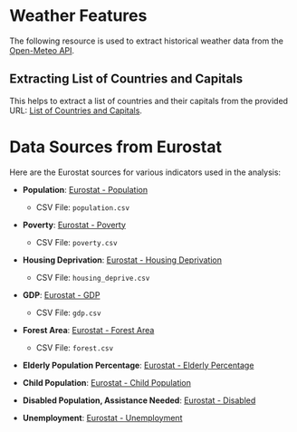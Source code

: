 # Weather Features

The following resource is used to extract historical weather data from the [Open-Meteo API](https://open-meteo.com/en/docs/historical-weather-api).

## Extracting List of Countries and Capitals

This helps to extract a list of countries and their capitals from the provided URL: [List of Countries and Capitals](http://techslides.com/list-of-countries-and-capitals).

# Data Sources from Eurostat

Here are the Eurostat sources for various indicators used in the analysis:

- **Population**: [Eurostat - Population](https://ec.europa.eu/eurostat/databrowser/view/DEMO_PJAN/default/table?lang=en)
  - CSV File: `population.csv`

- **Poverty**: [Eurostat - Poverty](https://ec.europa.eu/eurostat/databrowser/view/SDG_01_10/default/table?lang=en)
  - CSV File: `poverty.csv`

- **Housing Deprivation**: [Eurostat - Housing Deprivation](https://ec.europa.eu/eurostat/databrowser/view/SDG_11_11/default/table?lang=en)
  - CSV File: `housing_deprive.csv`

- **GDP**: [Eurostat - GDP](https://ec.europa.eu/eurostat/databrowser/view/SDG_08_10/default/table?lang=en)
  - CSV File: `gdp.csv`

- **Forest Area**: [Eurostat - Forest Area](https://ec.europa.eu/eurostat/databrowser/product/view/SDG_15_10)
  - CSV File: `forest.csv`

- **Elderly Population Percentage**: [Eurostat - Elderly Percentage](https://ec.europa.eu/eurostat/databrowser/view/TPS00028/default/table?lang=en)

- **Child Population**: [Eurostat - Child Population](https://ec.europa.eu/eurostat/databrowser/view/yth_demo_010/default/table?lang=en)

- **Disabled Population, Assistance Needed**: [Eurostat - Disabled](https://ec.europa.eu/eurostat/databrowser/view/hlth_dpeh130/default/table?lang=en)

- **Unemployment**: [Eurostat - Unemployment](https://ec.europa.eu/eurostat/databrowser/product/view/SDG_08_40)
